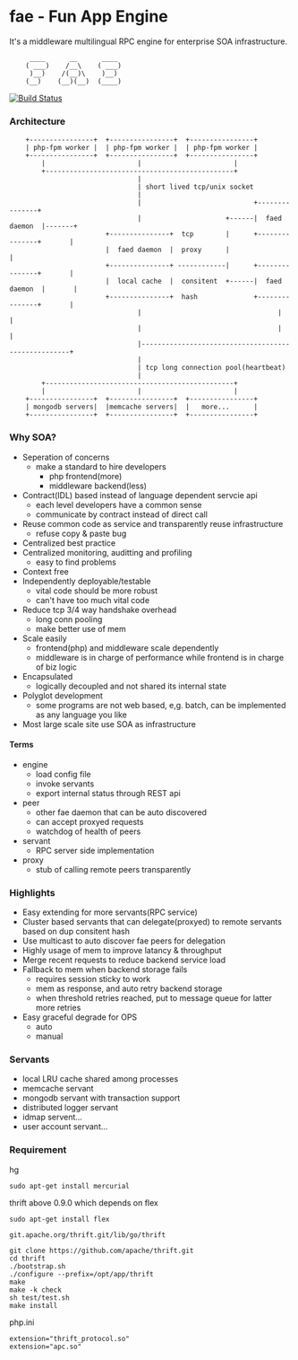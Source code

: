 fae - Fun App Engine
====================
It's a middleware multilingual RPC engine for enterprise SOA infrastructure.

         ____      __      ____ 
        ( ___)    /__\    ( ___)
         )__)    /(__)\    )__) 
        (__)    (__)(__)  (____)

[![Build Status](https://travis-ci.org/funkygao/fae.png?branch=master)](https://travis-ci.org/funkygao/fae)
                               
### Architecture


        +----------------+  +----------------+  +----------------+
        | php-fpm worker |  | php-fpm worker |  | php-fpm worker |
        +----------------+  +----------------+  +----------------+
            |                       |                       |
            +-----------------------------------------------+
                                    |                        
                                    | short lived tcp/unix socket                        
                                    |                        
                                    |                            +---------------+
                                    |                     +------|  faed daemon  |-------+
                            +---------------+  tcp        |      +---------------+       |
                            |  faed daemon  |  proxy      |                              |
                            +---------------+ ------------|      +---------------+       |
                            |  local cache  |  consitent  +------|  faed daemon  |       |
                            +---------------+  hash              +---------------+       |
                                    |                                  |                 |
                                    |                                  |                 |
                                    |----------------------------------------------------+
                                    |
                                    | tcp long connection pool(heartbeat)                        
                                    |
            +-----------------------------------------------+
            |                       |                       | 
        +----------------+  +----------------+  +----------------+
        | mongodb servers|  |memcache servers|  |   more...      |
        +----------------+  +----------------+  +----------------+

### Why SOA?

*   Seperation of concerns
    - make a standard to hire developers
        - php frontend(more)
        - middleware backend(less)
*   Contract(IDL) based instead of language dependent servcie api
    - each level developers have a common sense
    - communicate by contract instead of direct call
*   Reuse common code as service and transparently reuse infrastructure
    - refuse copy & paste bug
*   Centralized best practice
*   Centralized monitoring, auditting and profiling
    - easy to find problems
*   Context free
*   Independently deployable/testable
    - vital code should be more robust
    - can't have too much vital code
*   Reduce tcp 3/4 way handshake overhead
    - long conn pooling
    - make better use of mem
*   Scale easily
    - frontend(php) and middleware scale dependently
    - middleware is in charge of performance while frontend is in charge of biz logic
*   Encapsulated 
    - logically decoupled and not shared its internal state
*   Polyglot development
    - some programs are not web based, e,g. batch, can be implemented as any language you like
*   Most large scale site use SOA as infrastructure

#### Terms

*   engine
    - load config file
    - invoke servants
    - export internal status through REST api
*   peer
    - other fae daemon that can be auto discovered
    - can accept proxyed requests
    - watchdog of health of peers
*   servant
    - RPC server side implementation
*   proxy
    - stub of calling remote peers transparently

### Highlights

*   Easy extending for more servants(RPC service)
*   Cluster based servants that can delegate(proxyed) to remote servants based on dup consitent hash
*   Use multicast to auto discover fae peers for delegation
*   Highly usage of mem to improve latancy & throughput
*   Merge recent requests to reduce backend service load
*   Fallback to mem when backend storage fails
    - requires session sticky to work
    - mem as response, and auto retry backend storage
    - when threshold retries reached, put to message queue for latter more retries
*   Easy graceful degrade for OPS
    - auto
    - manual

### Servants

*   local LRU cache shared among processes
*   memcache servant
*   mongodb servant with transaction support
*   distributed logger servant
*   idmap servent...
*   user account servant...

### Requirement

hg

    sudo apt-get install mercurial

thrift above 0.9.0 which depends on flex

    sudo apt-get install flex

    git.apache.org/thrift.git/lib/go/thrift

    git clone https://github.com/apache/thrift.git
    cd thrift
    ./bootstrap.sh
    ./configure --prefix=/opt/app/thrift
    make
    make -k check
    sh test/test.sh
    make install

php.ini

    extension="thrift_protocol.so"
    extension="apc.so"


